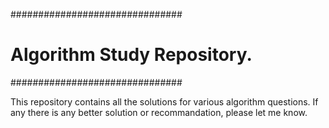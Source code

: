 ###############################
# Algorithm Study Repository. #
###############################

This repository contains all the solutions for various algorithm questions. 
If any there is any better solution or recommandation, please let me know.



